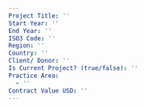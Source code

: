 ```yaml
---
Project Title: ''
Start Year: ''
End Year: ''
ISO3 Code: ''
Region: ''
Country: ''
Client/ Donor: ''
Is Current Project? (true/false): ''
Practice Area:
  - ''
Contract Value USD: ''
---
```

